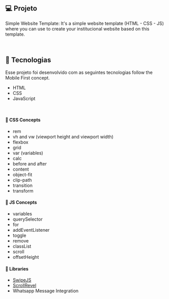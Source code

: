 ## 💻 Projeto

Simple Website Template: It's a simple website template (HTML - CSS - JS) where you can use to create your institucional website based on this template.

<br >

## 🚀 Tecnologias

Esse projeto foi desenvolvido com as seguintes tecnologias follow the Mobile First concept.

- HTML
- CSS
- JavaScript

<br >

#### 🚀 CSS Concepts

- rem
- vh and vw (viewport height and viewport width)
- flexbox
- grid
- var (variables)
- calc
- before and after
- content
- object-fit
- clip-path
- transition
- transform


#### 🚀 JS Concepts

- variables
- querySelector
- for
- addEventListener
- toggle
- remove
- classList
- scroll
- offsetHeight


#### 🚀 Libraries

- [SwipeJS](https://github.com/nolimits4web/Swiper)
- [ScrollRevel](https://scrollrevealjs.org)
- Whatsapp Message Integration